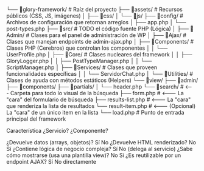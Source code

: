└── 📁glory-framework/         # Raíz del proyecto
    ├── 📁assets/                 # Recursos públicos (CSS, JS, imágenes)
    │   ├── 📁css/
    │   └── 📁js/
    ├── 📁config/                 # Archivos de configuración que retornan arreglos
    │   ├── app.php
    │   └── post-types.php
    ├── 📁src/                    # TODO el código fuente PHP (Lógica)
    │   ├── 📁Admin/                # Clases para el panel de administración de WP
    │   ├── 📁Ajax/                 # Clases que manejan endpoints de admin-ajax.php
    │   ├── 📁Components/           # Clases PHP (Cerebros) que controlan los componentes
    │   │   └── UserProfile.php
    │   ├── 📁Core/                 # Clases nucleares del framework
    │   │   ├── GloryLogger.php
    │   │   ├── PostTypeManager.php
    │   │   └── ScriptManager.php
    │   ├── 📁Services/             # Clases que proveen funcionalidades específicas
    │   │   └── ServidorChat.php
    │   └── 📁Utilities/            # Clases de ayuda con métodos estáticos (Helpers)
    └── 📁view/
        ├── 📁admin/
        ├── 📁components/
        ├── 📁partials/
        │   └── header.php
        └── 📁search/                   # <--- Carpeta para todo lo visual de la búsqueda
            ├── form.php                # <--- La "cara" del formulario de búsqueda
            ├── results-list.php        # <--- La "cara" que renderiza la lista de resultados
            └── result-item.php         # <--- (Opcional) La "cara" de un único item en la lista
    └── load.php                  # Punto de entrada principal del framework

Característica	                                    ¿Servicio?      ¿Componente?

¿Devuelve datos (arrays, objetos)?	                Sí	            No
¿Devuelve HTML renderizado?	                        No	            Sí
¿Contiene lógica de negocio compleja?	            Sí	            No (delega al servicio)
¿Sabe cómo mostrarse (usa una plantilla view)?	    No	            Sí
¿Es reutilizable por un endpoint AJAX?	            Sí	            No directamente
